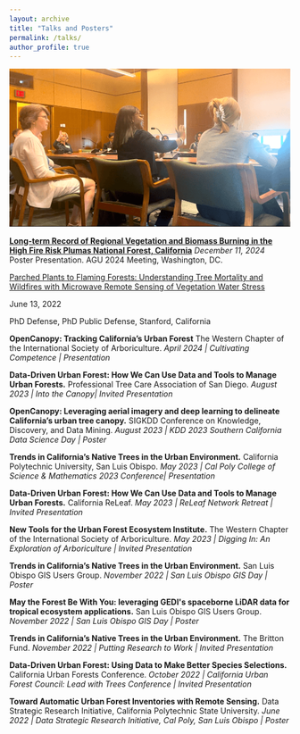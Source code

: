 ```yaml
---
layout: archive
title: "Talks and Posters"
permalink: /talks/
author_profile: true
---
```


<div><img src="/images/joan-speaking.png" alt="Joan speaking" style="width: 100%; max-height: 400px; object-fit: cover;"></div>


**[Long-term Record of Regional Vegetation and Biomass Burning in the High Fire Risk Plumas National Forest, California](https://agu.confex.com/agu/agu24/meetingapp.cgi/Paper/1573428)**
*December 11, 2024*
Poster Presentation. AGU 2024 Meeting, Washington, DC.

<div class="list__item">
  <article class="archive__item" itemscope="" itemtype="http://schema.org/CreativeWork">
  <p class="archive__item-title" itemprop="headline">
    <a href="https://krishnakrao.github.io/talks/phd-defense" rel="permalink">
    Parched Plants to Flaming Forests: Understanding Tree Mortality and Wildfires with Microwave Remote Sensing of Vegetation Water Stress 
    </a>
  </p>
  <p class="page__meta" stye="font-size: 0.75em; color: ##9ba1a6;"><i class="fas fa-calendar-alt" aria-hidden="true"></i> June 13, 2022</p>
  <p class="archive__item-excerpt" itemprop="description">PhD Defense, PhD Public Defense, Stanford, California</p>
  </article>
</div>

**OpenCanopy: Tracking California’s Urban Forest** The Western Chapter of the International Society of Arboriculture. 
*April 2024 | Cultivating Competence | Presentation*

**Data-Driven Urban Forest: How We Can Use Data and Tools to Manage Urban Forests.** Professional Tree Care Association of San Diego.
*August 2023 | Into the Canopy| Invited Presentation*

**OpenCanopy: Leveraging aerial imagery and deep learning to delineate California’s urban tree canopy.** SIGKDD Conference on Knowledge, Discovery, and Data Mining. 
*August 2023 | KDD 2023 Southern California Data Science Day | Poster*

**Trends in California’s Native Trees in the Urban Environment.** California Polytechnic University, San Luis Obispo. 
*May 2023 | Cal Poly College of Science & Mathematics 2023 Conference| Presentation*

**Data-Driven Urban Forest: How We Can Use Data and Tools to Manage Urban Forests.** California ReLeaf. 
*May 2023 | ReLeaf Network Retreat | Invited Presentation*

**New Tools for the Urban Forest Ecosystem Institute.** The Western Chapter of the International Society of Arboriculture. 
*May 2023 | Digging In: An Exploration of Arboriculture | Invited Presentation*

**Trends in California’s Native Trees in the Urban Environment.** San Luis Obispo GIS Users 	Group.
*November 2022 | San Luis Obispo GIS Day | Poster*

**May the Forest Be With You: leveraging GEDI's spaceborne LiDAR data for tropical ecosystem applications.** San Luis Obispo GIS Users 	Group.
*November 2022 | San Luis Obispo GIS Day | Poster*

**Trends in California’s Native Trees in the Urban Environment.** The Britton Fund.
*November 2022 | Putting Research to Work | Invited Presentation*

**Data-Driven Urban Forest: Using Data to Make Better Species Selections.** California 	Urban Forests Conference.
*October 2022 | California Urban Forest Council: Lead with Trees Conference | Invited Presentation* 

**Toward Automatic Urban Forest Inventories with Remote Sensing.** Data Strategic 	Research Initiative, California Polytechnic State University. 
*June 2022 | Data Strategic Research Initiative, Cal Poly, San Luis Obispo | Poster*

